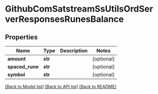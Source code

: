 # GithubComSatstreamSsUtilsOrdServerResponsesRunesBalance

## Properties
Name | Type | Description | Notes
------------ | ------------- | ------------- | -------------
**amount** | **str** |  | [optional] 
**spaced_rune** | **str** |  | [optional] 
**symbol** | **str** |  | [optional] 

[[Back to Model list]](../README.md#documentation-for-models) [[Back to API list]](../README.md#documentation-for-api-endpoints) [[Back to README]](../README.md)

